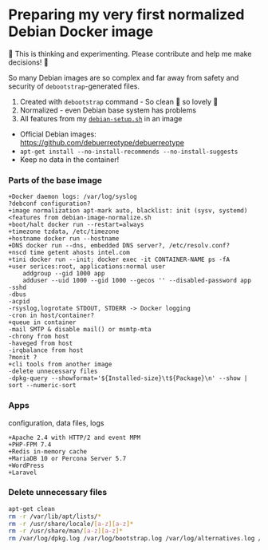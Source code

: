 # Preparing my very first normalized Debian Docker image

🚧 This is thinking and experimenting. Please contribute and help me make decisions! 🚧

So many Debian images are so complex and far away from safety and security of `debootstrap`-generated files.

1. Created with `debootstrap` command - So clean 🤩 so lovely 🤩
2. Normalized - even Debian base system has problems
3. All features from my [`debian-setup.sh`](https://github.com/szepeviktor/debian-server-tools/blob/master/debian-setup/debian-setup.sh) in an image


- Official Debian images: https://github.com/debuerreotype/debuerreotype
- `apt-get install --no-install-recommends --no-install-suggests`
- Keep no data in the container!

### Parts of the base image

```
+Docker daemon logs: /var/log/syslog
?debconf configuration?
+image normalization apt-mark auto, blacklist: init (sysv, systemd) <features from debian-image-normalize.sh
+boot/halt docker run --restart=always
+timezone tzdata, /etc/timezone
+hostname docker run --hostname
+DNS docker run --dns, embedded DNS server?, /etc/resolv.conf?
+nscd time getent ahosts intel.com
+tini docker run --init; docker exec -it CONTAINER-NAME ps -fA
+user serices:root, applications:normal user
    addgroup --gid 1000 app
    adduser --uid 1000 --gid 1000 --gecos '' --disabled-password app
-sshd
-dbus
-acpid
-rsyslog,logrotate STDOUT, STDERR -> Docker logging
-cron in host/container?
+queue in container
-mail SMTP & disable mail() or msmtp-mta
-chrony from host
-haveged from host
-irqbalance from host
?monit ?
+cli tools from another image
-delete unnecessary files
-dpkg-query --showformat='${Installed-size}\t${Package}\n' --show | sort --numeric-sort
```

### Apps

configuration, data files, logs

```
+Apache 2.4 with HTTP/2 and event MPM
+PHP-FPM 7.4
+Redis in-memory cache
+MariaDB 10 or Percona Server 5.7
+WordPress
+Laravel
```

### Delete unnecessary files

```bash
apt-get clean
rm -r /var/lib/apt/lists/*
rm -r /usr/share/locale/[a-z][a-z]*
rm -r /usr/share/man/[a-z][a-z]*
rm /var/log/dpkg.log /var/log/bootstrap.log /var/log/alternatives.log /var/cache/ldconfig/aux-cache
```
